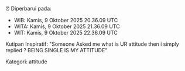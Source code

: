 ⏰ Diperbarui pada:
- WIB: Kamis, 9 Oktober 2025 20.36.09 UTC
- WITA: Kamis, 9 Oktober 2025 21.36.09 UTC
- WIT: Kamis, 9 Oktober 2025 22.36.09 UTC

Kutipan Inspiratif:
"Someone Asked me what is UR attitude then i simply replied ? BEING SINGLE IS MY ATTITUDE"


Kategori: attitude

